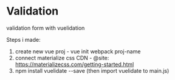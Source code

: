 # Validation
validation form with vuelidation


Steps i made:

1. create new vue proj - vue init webpack proj-name
2. connect materialize css CDN - @site: https://materializecss.com/getting-started.html
3. npm install vuelidate --save (then import vuelidate to main.js)